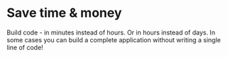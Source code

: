 <h1><span class="fa fa-clock-o"></span> Save time & money</h1>

Build code - in minutes instead of hours. Or in hours instead of days.
In some cases you can build a complete application without writing a single line of code!
